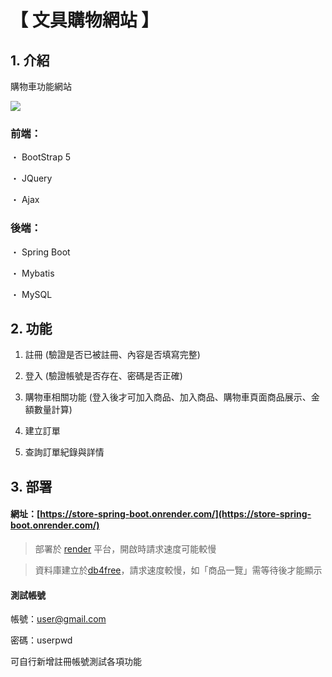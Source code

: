 # 【 文具購物網站 】

## 1. 介紹

購物車功能網站

![](https://i.imgur.com/4CKRpvD.png)

### 前端：

・ BootStrap 5

・ JQuery

・ Ajax

### 後端：

・ Spring Boot

・ Mybatis

・ MySQL

## 2. 功能

1. 註冊 (驗證是否已被註冊、內容是否填寫完整)

2. 登入 (驗證帳號是否存在、密碼是否正確)

3. 購物車相關功能 (登入後才可加入商品、加入商品、購物車頁面商品展示、金額數量計算)

4. 建立訂單

5. 查詢訂單紀錄與詳情

## 3. 部署

#### 網址：[https://store-spring-boot.onrender.com/](https://store-spring-boot.onrender.com/)

> 部署於 [render](https://render.com/) 平台，開啟時請求速度可能較慢

> 資料庫建立於[db4free](https://www.db4free.net/)，請求速度較慢，如「商品一覽」需等待後才能顯示

#### 測試帳號

帳號：user@gmail.com

密碼：userpwd

可自行新增註冊帳號測試各項功能
